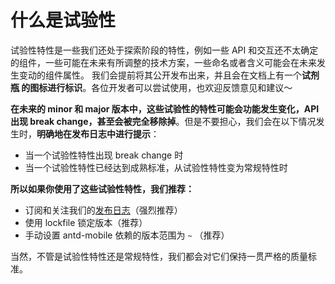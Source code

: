 # 什么是试验性

试验性特性是一些我们还处于探索阶段的特性，例如一些 API 和交互还不太确定的组件，一些可能在未来有所调整的技术方案，一些命名或者含义可能会在未来发生变动的组件属性。 我们会提前将其公开发布出来，并且会在文档上有一个**试剂瓶 的图标进行标识**。各位开发者可以尝试使用，也欢迎反馈意见和建议～

**在未来的 minor 和 major 版本中，这些试验性的特性可能会功能发生变化，API 出现 break change，甚至会被完全移除掉**。但是不要担心，我们会在以下情况发生时，**明确地在发布日志中进行提示**：

- 当一个试验性特性出现 break change 时
- 当一个试验性特性已经达到成熟标准，从试验性特性变为常规特性时

**所以如果你使用了这些试验性特性，我们推荐：**

- 订阅和关注我们的[发布日志](https://github.com/ant-design/ant-design-mobile/releases)（强烈推荐）
- 使用 lockfile 锁定版本（推荐）
- 手动设置 antd-mobile 依赖的版本范围为 `~` （推荐）

当然，不管是试验性特性还是常规特性，我们都会对它们保持一贯严格的质量标准。
